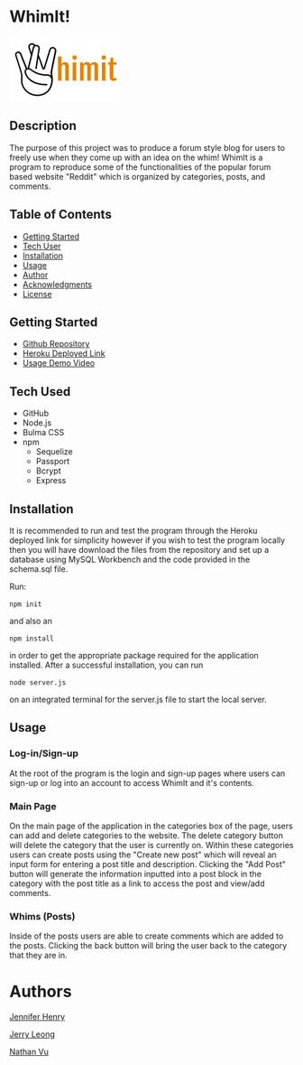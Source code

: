 # WhimIt!

![Whim](public/img/whimItLogo.png)

## Description
The purpose of this project was to produce a forum style blog for users to freely use when they come up with an idea on the whim!
WhimIt is a program to reproduce some of the functionalities of the popular forum based website "Reddit" which is organized by categories, posts, and comments.

## Table of Contents
* [Getting Started](#getting-started)
* [Tech User](#tech-used)
* [Installation](#installation)
* [Usage](#usage)
* [Author](#author)
* [Acknowledgments](#acknowledgments)
* [License](#license)

## Getting Started
* [Github Repository](https://github.com/jenryhennifer/Project-2/pull/19)
* [Heroku Deployed Link](https://obscure-citadel-38973.herokuapp.com/)
* [Usage Demo Video]()

## Tech Used

* GitHub
* Node.js
* Bulma CSS
* npm
    * Sequelize
    * Passport
    * Bcrypt
    * Express

## Installation
It is recommended to run and test the program through the Heroku deployed link for simplicity however if you wish to test the program locally then you will have download the files from the repository and set up a database using MySQL Workbench and the code provided in the schema.sql file.

Run: 
```
npm init
```
and also an
```
npm install
```
in order to get the appropriate package required for the application installed.
After a successful installation, you can run
```
node server.js
```
on an integrated terminal for the server.js file to start the local server.

## Usage
### Log-in/Sign-up
At the root of the program is the login and sign-up pages where users can sign-up or log into an account to access WhimIt and it's contents.

### Main Page
On the main page of the application in the categories box of the page, users can add and delete categories to the website. The delete category button will delete the category that the user is currently on. 
Within these categories users can create posts using the "Create new post" which will reveal an input form for entering a post title and description. Clicking the "Add Post" button will generate the information inputted into a post block in the category with the post title as a link to access the post and view/add comments.

### Whims (Posts)
Inside of the posts users are able to create comments which are added to the posts. Clicking the back button will bring the user back to the category that they are in.

# Authors

[Jennifer Henry](https://github.com/jenryhennifer)

[Jerry Leong](https://github.com/jleong20)

[Nathan Vu](https://github.com/nathanmvu)